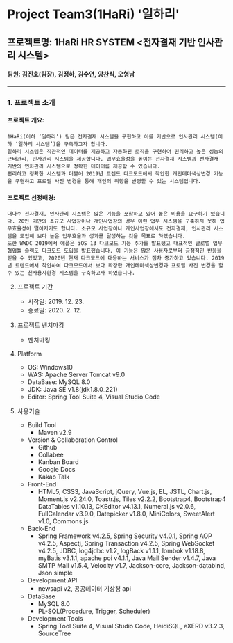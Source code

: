 
# Project Team3(1HaRi) '일하리'
## 프로젝트명: 1HaRi HR SYSTEM <전자결재 기반 인사관리 시스템>
#### 팀원: 김진호(팀장), 김정하, 김수연, 양찬식, 오형남
---
### 1. 프로젝트 소개
#### 프로젝트 개요:
    1HaRi(이하 ‘일하리’) 팀은 전자결재 시스템을 구현하고 이를 기반으로 인사관리 시스템(이하 ‘일하리 시스템’)을 구축하고자 합니다.
    일하리 시스템은 직관적인 데이터를 제공하고 자동화된 로직을 구현하여 편리하고 높은 성능의 근태관리, 인사관리 시스템을 제공합니다. 업무효율성을 높이는 전자결재 시스템과 전자결재 기반의 연차관리 시스템으로 정확한 데이터를 제공할 수 있습니다.
    편리하고 정확한 시스템과 더불어 2019년 트렌드 다크모드에서 착안한 개인테마색상변경 기능을 구현하고 프로필 사진 변경을 통해 개인의 취향을 반영할 수 있는 시스템입니다.
    
#### 프로젝트 선정배경:
    대다수 전자결재, 인사관리 시스템은 많은 기능을 포함하고 있어 높은 비용을 요구하기 있습니다. 20인 미만의 소규모 사업장이나 개인사업장의 경우 이런 업무 시스템을 구축하지 못해 업무효율성이 떨어지기도 합니다. 소규모 사업장이나 개인사업장에서도 전자결재, 인사관리 시스템을 도입해 보다 높은 업무효율과 성과를 달성하는 것을 목표로 하였습니다.
    또한 WWDC 2019에서 애플은 iOS 13 다크모드 기능 추가를 발표했고 대표적인 글로벌 업무협업툴 슬랙도 다크모드 도입을 발표했습니다. 이 기능은 많은 사용자로부터 긍정적인 반응을 얻을 수 있었고, 2020년 현재 다크모드에 대응하는 서비스가 점차 증가하고 있습니다. 2019년 트렌드에서 착안하여 다크모드에서 보다 확장한 개인테마색상변경과 프로필 사진 변경을 할 수 있는 친사용자환경 시스템을 구축하고자 하였습니다.

2. 프로젝트 기간
    - 시작일: 2019. 12. 23.
    - 종료일: 2020. 2. 12.

3. 프로젝트 벤치마킹
    - 벤치마킹

4. Platform
    - OS: Windows10
    - WAS: Apache Server Tomcat v9.0
    - DataBase: MySQL 8.0
    - JDK: Java SE v1.8(jdk1.8.0_221)
    - Editor: Spring Tool Suite 4, Visual Studio Code

5. 사용기술
    - Build Tool
        - Maven v2.9
    - Version & Collaboration Control
        - Github
        - Collabee
        - Kanban Board
        - Google Docs
        - Kakao Talk
    - Front-End
        - HTML5, CSS3, JavaScript, jQuery, Vue.js, EL, JSTL, Chart.js, Moment.js v2.24.0, Toastr.js, Tiles v2.2.2, Bootstrap4, Bootstrap4 DataTables v1.10.13, CKEditor v4.13.1, Numeral.js v2.0.6, FullCalendar v3.9.0, Datepicker v1.8.0, MiniColors, SweetAlert v1.0, Commons.js
    - Back-End
        - Spring Framework v4.2.5, Spring Security v4.0.1, Spring AOP v4.2.5, Aspectj, Spring Transaction v4.2.5, Spring WebSocket v4.2.5, JDBC, log4jdbc v1.2, logBack v1.1.1, lombok v1.18.8, myBatis v3.1.1, apache poi v4.1.1, Java Mail Sender v1.4.7, Java SMTP Mail v1.5.4, Velocity v1.7, Jackson-core, Jackson-databind, Json simple
    - Development API
        - newsapi v2, 공공데이터 기상청 api
    - DataBase
        - MySQL 8.0
        - PL-SQL(Procedure, Trigger, Scheduler)
    - Development Tools
        - Spring Tool Suite 4, Visual Studio Code, HeidiSQL, eXERD v3.2.3, SourceTree


